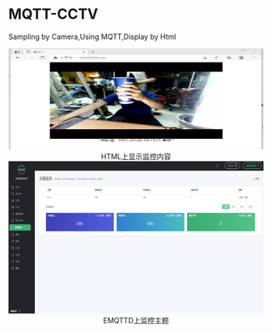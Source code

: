 # MQTT-CCTV
Sampling by Camera,Using MQTT,Display by Html  
<div align=center><img src="https://github.com/LinkLiar/MQTT-CCTV/blob/main/DisplayExample.png" width="600" height="200"/></div>
<center>HTML上显示监控内容</center>
<div align=center><img src="https://github.com/LinkLiar/MQTT-CCTV/blob/main/EmqttdDisplay.png" width="600" height="300"/></div>
<center>EMQTTD上监控主题</center>